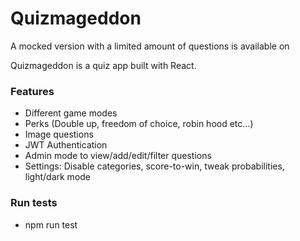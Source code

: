 # Quizmageddon
A mocked version with a limited amount of questions is available on 

Quizmageddon is a quiz app built with React.

### Features

- Different game modes
- Perks (Double up, freedom of choice, robin hood etc...)
- Image questions
- JWT Authentication
- Admin mode to view/add/edit/filter questions
- Settings: Disable categories, score-to-win, tweak probabilities, light/dark mode

### Run tests
- npm run test